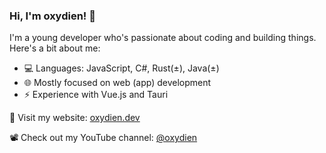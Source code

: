 ### Hi, I'm oxydien! 👋

I'm a young developer who's passionate about coding and building things. Here's a bit about me:

- 💻 Languages: JavaScript, C#, Rust(±), Java(±)
- 🌐 Mostly focused on web (app) development
- ⚡ Experience with Vue.js and Tauri

🔗 Visit my website: [oxydien.dev](https://oxydien.dev)

📽️ Check out my YouTube channel: [@oxydien](https://youtube.com/@oxydien)
